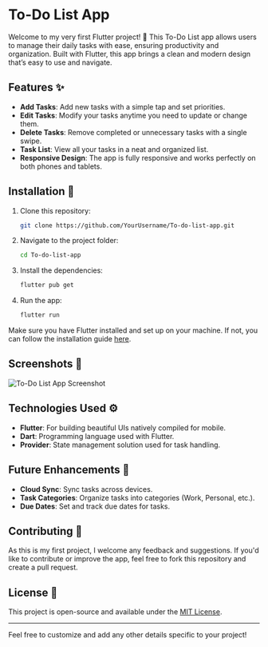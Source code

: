 # To-Do List App

Welcome to my very first Flutter project! 🎉 This To-Do List app allows users to manage their daily tasks with ease, ensuring productivity and organization. Built with Flutter, this app brings a clean and modern design that’s easy to use and navigate.

## Features ✨
- **Add Tasks**: Add new tasks with a simple tap and set priorities.
- **Edit Tasks**: Modify your tasks anytime you need to update or change them.
- **Delete Tasks**: Remove completed or unnecessary tasks with a single swipe.
- **Task List**: View all your tasks in a neat and organized list.
- **Responsive Design**: The app is fully responsive and works perfectly on both phones and tablets.

## Installation 🚀

1. Clone this repository:
   ```bash
   git clone https://github.com/YourUsername/To-do-list-app.git
   ```

2. Navigate to the project folder:
   ```bash
   cd To-do-list-app
   ```

3. Install the dependencies:
   ```bash
   flutter pub get
   ```

4. Run the app:
   ```bash
   flutter run
   ```

Make sure you have Flutter installed and set up on your machine. If not, you can follow the installation guide [here](https://flutter.dev/docs/get-started/install).

## Screenshots 📸

![To-Do List App Screenshot](assets/images/screenshot.png)

## Technologies Used ⚙️
- **Flutter**: For building beautiful UIs natively compiled for mobile.
- **Dart**: Programming language used with Flutter.
- **Provider**: State management solution used for task handling.

## Future Enhancements 🚧
- **Cloud Sync**: Sync tasks across devices.
- **Task Categories**: Organize tasks into categories (Work, Personal, etc.).
- **Due Dates**: Set and track due dates for tasks.

## Contributing 🤝
As this is my first project, I welcome any feedback and suggestions. If you'd like to contribute or improve the app, feel free to fork this repository and create a pull request.

## License 📜
This project is open-source and available under the [MIT License](LICENSE).

---

Feel free to customize and add any other details specific to your project!